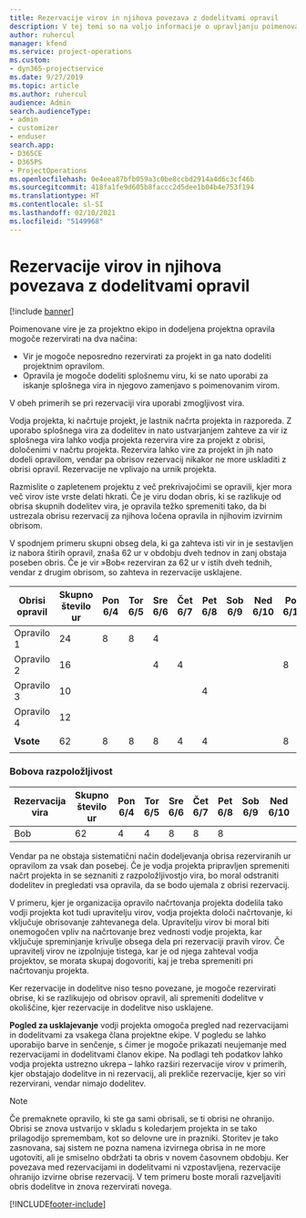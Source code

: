 ```yaml
---
title: Rezervacije virov in njihova povezava z dodelitvami opravil
description: V tej temi so na voljo informacije o upravljanju poimenovanih virov, rezervacij virov in dodelitev opravil ter o tem, kako so povezani med sabo.
author: ruhercul
manager: kfend
ms.service: project-operations
ms.custom:
- dyn365-projectservice
ms.date: 9/27/2019
ms.topic: article
ms.author: ruhercul
audience: Admin
search.audienceType:
- admin
- customizer
- enduser
search.app:
- D365CE
- D365PS
- ProjectOperations
ms.openlocfilehash: 0e4eea87bfb059a3c0be8ccbd2914a4d6c3cf46b
ms.sourcegitcommit: 418fa1fe9d605b8faccc2d5dee1b04b4e753f194
ms.translationtype: HT
ms.contentlocale: sl-SI
ms.lasthandoff: 02/10/2021
ms.locfileid: "5149968"
---
```

# <a name="resource-bookings-and-how-they-relate-to-task-assignments"></a>Rezervacije virov in njihova povezava z dodelitvami opravil

[!include [banner](../includes/psa-now-project-operations.md)]

Poimenovane vire je za projektno ekipo in dodeljena projektna opravila mogoče rezervirati na dva načina:

- Vir je mogoče neposredno rezervirati za projekt in ga nato dodeliti projektnim opravilom.
- Opravila je mogoče dodeliti splošnemu viru, ki se nato uporabi za iskanje splošnega vira in njegovo zamenjavo s poimenovanim virom. 

V obeh primerih se pri rezervaciji vira uporabi zmogljivost vira.

Vodja projekta, ki načrtuje projekt, je lastnik načrta projekta in razporeda. Z uporabo splošnega vira za dodelitev in nato ustvarjanjem zahteve za vir iz splošnega vira lahko vodja projekta rezervira vire za projekt z obrisi, določenimi v načrtu projekta. Rezervira lahko vire za projekt in jih nato dodeli opravilom, vendar pa obrisov rezervacij nikakor ne more uskladiti z obrisi opravil. Rezervacije ne vplivajo na urnik projekta.

Razmislite o zapletenem projektu z več prekrivajočimi se opravili, kjer mora več virov iste vrste delati hkrati. Če je viru dodan obris, ki se razlikuje od obrisa skupnih dodelitev vira, je opravila težko spremeniti tako, da bi ustrezala obrisu rezervacij za njihova ločena opravila in njihovim izvirnim obrisom.

V spodnjem primeru skupni obseg dela, ki ga zahteva isti vir in je sestavljen iz nabora štirih opravil, znaša 62 ur v obdobju dveh tednov in zanj obstaja poseben obris. Če je vir »Bob« rezerviran za 62 ur v istih dveh tednih, vendar z drugim obrisom, so zahteva in rezervacije usklajene.

| **Obrisi opravil**    | **Skupno število ur** | Pon 6/4 | Tor 6/5 | Sre 6/6 | Čet 6/7 | Pet 6/8 | Sob 6/9 | Ned 6/10 | Pon 6/11 | Tor 6/12 | Sre 6/13 | Čet 6/14 | Pet 6/15 |
|----------------------|-----------------|--------|--------|--------|--------|--------|--------|---------|---------|---------|---------|---------|---------|
| Opravilo 1               | 24              | 8      | 8      | 4      |        |        |        |         |         |         | 4       |         |         |
| Opravilo 2               | 16              |        |        | 4      | 4      |        |        |         | 8       |         |         |         |         |
| Opravilo 3               | 10              |        |        |        |        | 4      |        |         |         | 4       |         | 2       |         |
| Opravilo 4               | 12              |        |        |        |        |        |        |         |         |         | 4       |         | 8       |
|                      |                 |        |        |        |        |        |        |         |         |         |         |         |         |
| **Vsote**           | 62              | 8      | 8      | 8      | 4      | 4      |        |         | 8       | 4       | 8       | 2       | 8       |
|                      |                 |        |        |        |        |        |        |         |         |         |         |

### <a name="bobs-availability"></a>Bobova razpoložljivost
| **Rezervacija vira** | **Skupno število ur** | Pon 6/4 | Tor 6/5 | Sre 6/6 | Čet 6/7 | Pet 6/8 | Sob 6/9 | Ned 6/10 | Pon 6/11 | Tor 6/12 | Sre 6/13 | Čet 6/14 | Pet 6/15 |
|------------------------|-----------------|--------|--------|--------|--------|--------|--------|---------|---------|---------|---------|---------|---------|
| Bob                    | 62              | 4      | 4      | 8      | 8      | 8      |        |         | 4       | 4       | 8       | 8       | 6       |

Vendar pa ne obstaja sistematični način dodeljevanja obrisa rezerviranih ur opravilom za vsak dan posebej. Če je vodja projekta pripravljen spremeniti načrt projekta in se seznaniti z razpoložljivostjo vira, bo moral odstraniti dodelitev in pregledati vsa opravila, da se bodo ujemala z obrisi rezervacij.

V primeru, kjer je organizacija opravilo načrtovanja projekta dodelila tako vodji projekta kot tudi upravitelju virov, vodja projekta določi načrtovanje, ki vključuje obrisovanje zahtevanega dela. Upravitelju virov bi moral biti onemogočen vpliv na načrtovanje brez vednosti vodje projekta, kar vključuje spreminjanje krivulje obsega dela pri rezervaciji pravih virov. Če upravitelj virov ne izpolnjuje tistega, kar je od njega zahteval vodja projektov, se morata skupaj dogovoriti, kaj je treba spremeniti pri načrtovanju projekta.

Ker rezervacije in dodelitve niso tesno povezane, je mogoče rezervirati obrise, ki se razlikujejo od obrisov opravil, ali spremeniti dodelitve v okoliščine, kjer rezervacije in dodelitve niso usklajene.

**Pogled za usklajevanje** vodji projekta omogoča pregled nad rezervacijami in dodelitvami za vsakega člana projektne ekipe. V pogledu se lahko uporabijo barve in senčenje, s čimer je mogoče prikazati neujemanje med rezervacijami in dodelitvami članov ekipe. Na podlagi teh podatkov lahko vodja projekta ustrezno ukrepa – lahko razširi rezervacije virov v primerih, kjer obstajajo dodelitve in ni rezervacij, ali prekliče rezervacije, kjer so viri rezervirani, vendar nimajo dodelitev.

> [!NOTE]
> Če premaknete opravilo, ki ste ga sami obrisali, se ti obrisi ne ohranijo. Obrisi se znova ustvarijo v skladu s koledarjem projekta in se tako prilagodijo spremembam, kot so delovne ure in prazniki. Storitev je tako zasnovana, saj sistem ne pozna namena izvirnega obrisa in ne more ugotoviti, ali je smiselno obdržati ta obris v novem časovnem obdobju. Ker povezava med rezervacijami in dodelitvami ni vzpostavljena, rezervacije ohranijo izvirne obrise rezervacij. V tem primeru boste morali razveljaviti obris dodelitve in znova rezervirati novega.



[!INCLUDE[footer-include](../includes/footer-banner.md)]